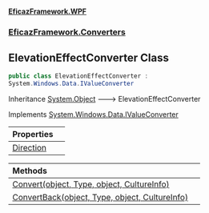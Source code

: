 #### [EficazFramework.WPF](EficazFrameworkWPF.md 'EficazFramework WPF')
### [EficazFramework.Converters](EficazFrameworkWPF.md#EficazFramework.Converters 'EficazFramework.Converters')

## ElevationEffectConverter Class

```csharp
public class ElevationEffectConverter :
System.Windows.Data.IValueConverter
```

Inheritance [System.Object](https://docs.microsoft.com/en-us/dotnet/api/System.Object 'System.Object') &#129106; ElevationEffectConverter

Implements [System.Windows.Data.IValueConverter](https://docs.microsoft.com/en-us/dotnet/api/System.Windows.Data.IValueConverter 'System.Windows.Data.IValueConverter')

| Properties | |
| :--- | :--- |
| [Direction](EficazFramework.Converters/ElevationEffectConverter/Direction.md 'EficazFramework.Converters.ElevationEffectConverter.Direction') | |

| Methods | |
| :--- | :--- |
| [Convert(object, Type, object, CultureInfo)](EficazFramework.Converters/ElevationEffectConverter/Convert(object,Type,object,CultureInfo).md 'EficazFramework.Converters.ElevationEffectConverter.Convert(object, System.Type, object, System.Globalization.CultureInfo)') | |
| [ConvertBack(object, Type, object, CultureInfo)](EficazFramework.Converters/ElevationEffectConverter/ConvertBack(object,Type,object,CultureInfo).md 'EficazFramework.Converters.ElevationEffectConverter.ConvertBack(object, System.Type, object, System.Globalization.CultureInfo)') | |

